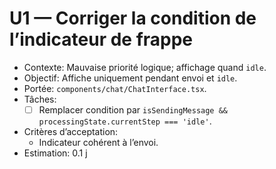 # U1 — Corriger la condition de l’indicateur de frappe

- Contexte: Mauvaise priorité logique; affichage quand `idle`.
- Objectif: Affiche uniquement pendant envoi et `idle`.
- Portée: `components/chat/ChatInterface.tsx`.
- Tâches:
  - [ ] Remplacer condition par `isSendingMessage && processingState.currentStep === 'idle'`.
- Critères d’acceptation:
  - Indicateur cohérent à l’envoi.
- Estimation: 0.1 j
